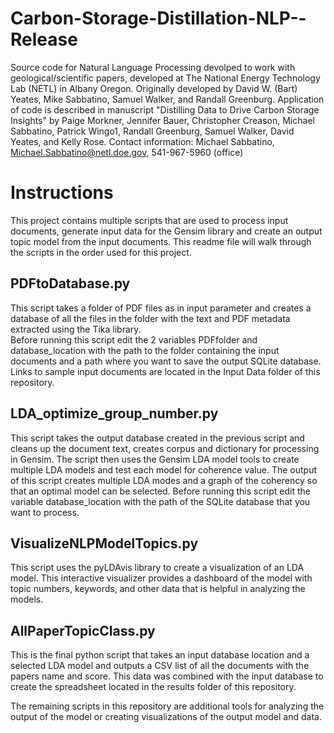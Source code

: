 # Carbon-Storage-Distillation-NLP--Release
Source code for Natural Language Processing devolped to work with geological/scientific papers, developed at The National Energy Technology Lab (NETL) in Albany Oregon. Originally developed by David W. (Bart) Yeates, Mike Sabbatino, Samuel Walker, and Randall Greenburg.
Application of code is described in manuscript "Distilling Data to Drive Carbon Storage Insights" by Paige Morkner, Jennifer Bauer, Christopher Creason, Michael Sabbatino, Patrick Wingo1, Randall Greenburg, Samuel Walker, David Yeates, and Kelly Rose.
Contact information: Michael Sabbatino, Michael.Sabbatino@netl.doe.gov, 541-967-5960 (office)

# Instructions
This project contains multiple scripts that are used to process input documents, generate input data for the Gensim library and create an output topic model from the input documents. This readme file will walk through the scripts in the order used for this project.
## PDFtoDatabase.py
This script takes a folder of PDF files as in input parameter and creates a database of all the files in the folder with the text and PDF metadata extracted using the Tika library.  
Before running this script edit the 2 variables PDFfolder and database_location with the path to the folder containing the input documents and a path where you want to save the output SQLite database.
Links to sample input documents are located in the Input Data folder of this repository.
## LDA_optimize_group_number.py
This script takes the output database created in the previous script and cleans up the document text, creates corpus and dictionary for processing in Gensim. The script then uses the Gensim LDA model tools to create multiple LDA models and test each model for coherence value. The output of this script creates multiple LDA modes and a graph of the coherency so that an optimal model can be selected.
Before running this script edit the variable database_location with the path of the SQLite database that you want to process.
## VisualizeNLPModelTopics.py
This script uses the pyLDAvis library to create a visualization of an LDA model. This interactive visualizer provides a dashboard of the model with topic numbers, keywords, and other data that is helpful in analyzing the models.

## AllPaperTopicClass.py
 This is the final python script that takes an input database location and a selected LDA model and outputs a CSV list of all the documents with the papers name and score. This data was combined with the input database to create the spreadsheet located in the results folder of this repository. 

The remaining scripts in this repository are additional tools for analyzing the output of the model or creating visualizations of the output model and data.



